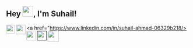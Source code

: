 ## Hey <img src="https://github.com/TheDudeThatCode/TheDudeThatCode/blob/master/Assets/Hi.gif" width="29px">, I'm Suhail!
<a href="https://www.linkedin.com/in/suhail-ahmad-06329b218/>
  <img align="left" width="24px" src="https://cdn-icons-png.flaticon.com/512/174/174857.png"  />
</a>
<a href="https://twitter.com/suhaillahmadd">
  <img align="left" width="26px" src="https://logodownload.org/wp-content/uploads/2014/09/twitter-logo-6.png" />
</a>
<a href="mailto:suhaillahmadd0@gmail.com">
  <img align="left" width="26px" src="https://cdn-icons-png.flaticon.com/512/281/281769.png" />
</a>
<a href="">
  <img align="left" width="26px" src="https://i.pinimg.com/originals/46/02/cb/4602cbc18967da9c1eba7452905cd99b.png" />
</a>
<a href="https://discord.gg/Qph4G7qG">
    <img width="30px" src="https://www.vectorlogo.zone/logos/discordapp/discordapp-tile.svg" />
  </a>
